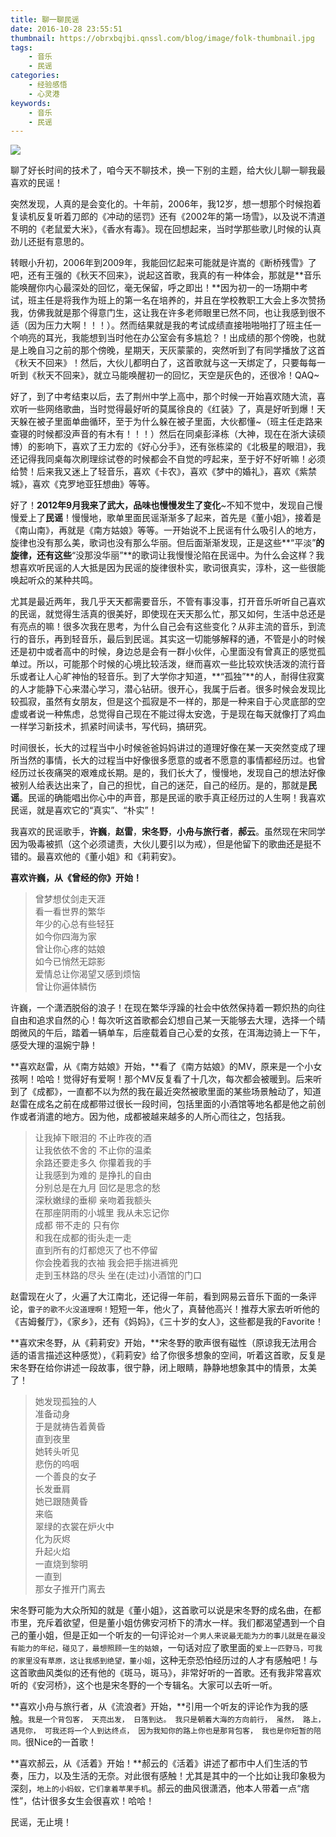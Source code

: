 ```yaml
---
title: 聊一聊民谣
date: 2016-10-28 23:55:51
thumbnail: https://obrxbqjbi.qnssl.com/blog/image/folk-thumbnail.jpg
tags:
	- 音乐
	- 民谣
categories:
	- 经验感悟
	- 心灵港
keywords:
	- 音乐
	- 民谣
---
```

![](https://obrxbqjbi.qnssl.com/blog/image/folk-thumbnail.jpg)

聊了好长时间的技术了，咱今天不聊技术，换一下别的主题，给大伙儿聊一聊我最喜欢的民谣！

突然发现，人真的是会变化的。十年前，2006年，我12岁，想一想那个时候抱着复读机反复听着刀郎的《冲动的惩罚》还有《2002年的第一场雪》，以及说不清道不明的《老鼠爱大米》，《香水有毒》。现在回想起来，当时学那些歌儿时候的认真劲儿还挺有意思的。

转眼小升初，2006年到2009年，我能回忆起来可能就是许嵩的《断桥残雪》了吧，还有王强的《秋天不回来》，说起这首歌，我真的有一种体会，那就是**音乐能唤醒你内心最深处的回忆，毫无保留，呼之即出！**因为初一的一场期中考试，班主任是将我作为班上的第一名在培养的，并且在学校教职工大会上多次赞扬我，仿佛我就是那个得意门生，这让我在许多老师眼里已然不同，也让我感到很不适（因为压力大啊！！！）。然而结果就是我的考试成绩直接啪啪啪打了班主任一个响亮的耳光，我能想到当时他在办公室会有多尴尬？！出成绩的那个傍晚，也就是上晚自习之前的那个傍晚，星期天，天灰蒙蒙的，突然听到了有同学播放了这首《秋天不回来》！然后，大伙儿都明白了，这首歌就与这一天绑定了，只要每每一听到《秋天不回来》，就立马能唤醒初一的回忆，天空是灰色的，还很冷！QAQ~

好了，到了中考结束以后，去了荆州中学上高中，那个时候一开始喜欢随大流，喜欢听一些网络歌曲，当时觉得最好听的莫属徐良的《红装》了，真是好听到爆！天天躲在被子里面单曲循环，至于为什么躲在被子里面，大伙都懂~（班主任走路来查寝的时候都没声音的有木有！！！）然后在同桌彭泽栋（大神，现在在浙大读硕博）的影响下，喜欢了王力宏的《好心分手》，还有张栋梁的《北极星的眼泪》，我还记得我同桌每次刷理综试卷的时候都会不自觉的哼起来，至于好不好听嘛！必须给赞！后来我又迷上了轻音乐，喜欢《卡农》，喜欢《梦中的婚礼》，喜欢《紫禁城》，喜欢《克罗地亚狂想曲》等等。

好了！**2012年9月我来了武大，品味也慢慢发生了变化**~不知不觉中，发现自己慢慢爱上了**民谣**！慢慢地，歌单里面民谣渐渐多了起来，首先是《董小姐》，接着是《南山南》，再就是《南方姑娘》等等。一开始说不上民谣有什么吸引人的地方，旋律也没有那么美，歌词也没有那么华丽。但后面渐渐发现，正是这些**“平淡”**的旋律，还有这些**“没那没华丽”**的歌词让我慢慢沦陷在民谣中。为什么会这样？我想喜欢听民谣的人大抵是因为民谣的旋律很朴实，歌词很真实，淳朴，这一些很能唤起听众的某种共鸣。

尤其是最近两年，我几乎天天都需要音乐，不管有事没事，打开音乐听听自己喜欢的民谣，就觉得生活真的很美好，即使现在天天那么忙，那又如何，生活中总还是有亮点的嘛！很多次我在思考，为什么自己会有这些变化？从非主流的音乐，到流行的音乐，再到轻音乐，最后到民谣。其实这一切能够解释的通，不管是小的时候还是初中或者高中的时候，身边总是会有一群小伙伴，心里面没有曾真正的感觉孤单过。所以，可能那个时候的心境比较活泼，继而喜欢一些比较欢快活泼的流行音乐或者让人心旷神怡的轻音乐。到了大学你才知道，**“孤独”**的人，耐得住寂寞的人才能静下心来潜心学习，潜心钻研。很开心，我属于后者。很多时候会发现比较孤寂，虽然有女朋友，但是这个孤寂是不一样的，那是一种来自于心灵底部的空虚或者说一种焦虑，总觉得自己现在不能过得太安逸，于是现在每天就像打了鸡血一样学习新技术，抓紧时间读书，写代码，搞研究。

时间很长，长大的过程当中小时候爸爸妈妈讲过的道理好像在某一天突然变成了理所当然的事情，长大的过程当中好像很多愿意的或者不愿意的事情都经历过。也曾经历过长夜痛哭的艰难成长期。是的，我们长大了，慢慢地，发现自己的想法好像被别人给表达出来了，自己的担忧，自己的迷茫，自己的经历。是的，那就是**民谣**。民谣的确能唱出你心中的声音，那是民谣的歌手真正经历过的人生啊！我喜欢民谣，就是喜欢它的“真实”、“朴实”！

我喜欢的民谣歌手，**许巍**，**赵雷**，**宋冬野**，**小舟与旅行者**，**郝云**。虽然现在宋同学因为吸毒被抓（这个必须谴责，大伙儿要引以为戒），但是他留下的歌曲还是挺不错的。最喜欢他的《董小姐》和《莉莉安》。

**喜欢许巍，从《曾经的你》开始！**

>曾梦想仗剑走天涯<br>
看一看世界的繁华<br>
年少的心总有些轻狂<br>
如今你四海为家<br>
曾让你心疼的姑娘<br>
如今已悄然无踪影<br>
爱情总让你渴望又感到烦恼<br>
曾让你遍体鳞伤
	
许巍，一个潇洒脱俗的浪子！在现在繁华浮躁的社会中依然保持着一颗炽热的向往自由和追求自然的心！每次听这首歌都会幻想自己某一天能够去大理，选择一个晴朗微风的午后，踏着一辆单车，后座载着自己心爱的女孩，在洱海边骑上一下午，感受大理的温婉宁静！

**喜欢赵雷，从《南方姑娘》开始，**看了《南方姑娘》的MV，原来是一个小女孩啊！哈哈！觉得好有爱啊！那个MV反复看了十几次，每次都会被暖到。后来听到了《成都》，一直都不以为然的我在最近突然被歌里面的某些场景触动了，知道赵雷在成名之前在成都带过很长一段时间，包括里面的小酒馆等地名都是他之前创作或者消遣的地方。因为他，成都被越来越多的人所心而往之，包括我。

>让我掉下眼泪的 不止昨夜的酒<br>
让我依依不舍的 不止你的温柔<br>
余路还要走多久 你攥着我的手<br>
让我感到为难的 是挣扎的自由<br>
分别总是在九月 回忆是思念的愁<br>
深秋嫩绿的垂柳 亲吻着我额头<br>
在那座阴雨的小城里 我从未忘记你<br>
成都 带不走的 只有你<br>
和我在成都的街头走一走<br>
直到所有的灯都熄灭了也不停留<br>
你会挽着我的衣袖 我会把手揣进裤兜<br>
走到玉林路的尽头 坐在(走过)小酒馆的门口

赵雷现在火了，火遍了大江南北，还记得一年前，看到网易云音乐下面的一条评论，`雷子的歌不火没道理啊！`短短一年，他火了，真替他高兴！推荐大家去听听他的《吉姆餐厅》，《家乡》，还有《妈妈》，《三十岁的女人》，这些都是我的Favorite！

**喜欢宋冬野，从《莉莉安》开始，**宋冬野的歌声很有磁性（原谅我无法用合适的语言描述这种感觉），《莉莉安》给了你很多想象的空间，听着这首歌，反复是宋冬野在给你讲述一段故事，很宁静，闭上眼睛，静静地想象其中的情景，太美了！

>她发现孤独的人<br>
准备动身<br>
于是就祷告着黄昏<br>
直到夜里<br>
她转头听见<br>
悲伤的呜咽<br>
一个善良的女子<br>
长发垂肩<br>
她已跟随黄昏<br>
来临<br>
翠绿的衣裳在炉火中<br>
化为灰烬<br>
升起火焰<br>
一直烧到黎明<br>
一直到<br>
那女子推开门离去

宋冬野可能为大众所知的就是《董小姐》，这首歌可以说是宋冬野的成名曲，在都市里，充斥着欲望，但是董小姐仿佛安河桥下的清水一样。我们都渴望遇到一个自己的董小姐，但是正如一个听友的一句评论`对一个男人来说最无能为力的事儿就是在最没有能力的年纪，碰见了，最想照顾一生的姑娘`，一句话对应了歌里面的`爱上一匹野马，可我的家里没有草原，这让我感到绝望，董小姐`，这种无奈恐怕经历过的人才有感触吧！与这首歌曲风类似的还有他的《斑马，斑马》，非常好听的一首歌。还有我非常喜欢听的《安河桥》，这个也是宋冬野的一个专辑名。大家可以去听一听。

**喜欢小舟与旅行者，从《流浪者》开始，**引用一个听友的评论作为我的感触。`我是一个背包客， 天亮出发， 日落到达。 我只是朝着大海的方向前行， 虽然， 路上， 遇見你， 可我还将一个人到达终点， 因为我知你的路上你也是那背包客， 我也是你短暂的陪同。`很Nice的一首歌！

**喜欢郝云，从《活着》开始！**郝云的《活着》讲述了都市中人们生活的节奏，压力，以及生活的无奈。对此很有感触！尤其是其中的一个比如让我印象极为深刻，`地上的小蚂蚁，它们拿着苹果手机`。郝云的曲风很潇洒，他本人带着一点“痞性”，估计很多女生会很喜欢！哈哈！

民谣，无止境！